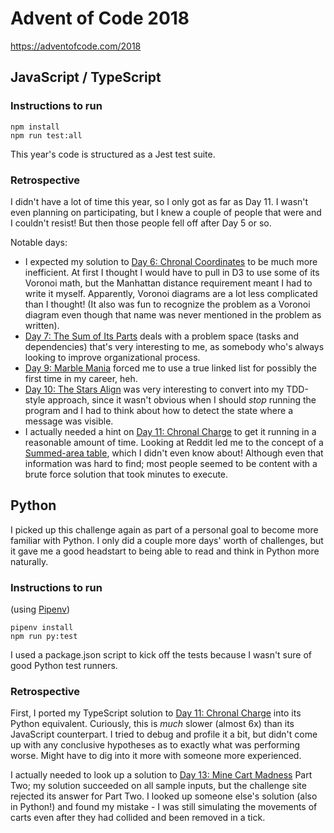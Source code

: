 # Advent of Code 2018

https://adventofcode.com/2018

## JavaScript / TypeScript

### Instructions to run

```
npm install
npm run test:all
```

This year's code is structured as a Jest test suite.

### Retrospective

I didn't have a lot of time this year, so I only got as far as Day 11. I wasn't even planning on participating, but I knew a couple of people that were and I couldn't resist! But then those people fell off after Day 5 or so.

Notable days:

- I expected my solution to [Day 6: Chronal Coordinates](https://adventofcode.com/2018/day/6) to be much more inefficient. At first I thought I would have to pull in D3 to use some of its Voronoi math, but the Manhattan distance requirement meant I had to write it myself. Apparently, Voronoi diagrams are a lot less complicated than I thought! (It also was fun to recognize the problem as a Voronoi diagram even though that name was never mentioned in the problem as written).
- [Day 7: The Sum of Its Parts](https://adventofcode.com/2018/day/7) deals with a problem space (tasks and dependencies) that's very interesting to me, as somebody who's always looking to improve organizational process.
- [Day 9: Marble Mania](https://adventofcode.com/2018/day/9) forced me to use a true linked list for possibly the first time in my career, heh.
- [Day 10: The Stars Align](https://adventofcode.com/2018/day/10) was very interesting to convert into my TDD-style approach, since it wasn't obvious when I should _stop_ running the program and I had to think about how to detect the state where a message was visible.
- I actually needed a hint on [Day 11: Chronal Charge](https://adventofcode.com/2018/day/11) to get it running in a reasonable amount of time. Looking at Reddit led me to the concept of a [Summed-area table](https://en.wikipedia.org/wiki/Summed-area_table), which I didn't even know about! Although even that information was hard to find; most people seemed to be content with a brute force solution that took minutes to execute.

## Python

I picked up this challenge again as part of a personal goal to become more familiar with Python. I only did a couple more days' worth of challenges, but it gave me a good headstart to being able to read and think in Python more naturally.

### Instructions to run
(using [Pipenv](https://docs.pipenv.org))

```
pipenv install
npm run py:test
```

I used a package.json script to kick off the tests because I wasn't sure of good Python test runners.

### Retrospective

First, I ported my TypeScript solution to [Day 11: Chronal Charge](https://adventofcode.com/2018/day/11) into its Python equivalent. Curiously, this is _much_ slower (almost 6x) than its JavaScript counterpart. I tried to debug and profile it a bit, but didn't come up with any conclusive hypotheses as to exactly what was performing worse. Might have to dig into it more with someone more experienced.

I actually needed to look up a solution to [Day 13: Mine Cart Madness](https://adventofcode.com/2018/day/11) Part Two; my solution succeeded on all sample inputs, but the challenge site rejected its answer for Part Two. I looked up someone else's solution (also in Python!) and found my mistake - I was still simulating the movements of carts even after they had collided and been removed in a tick.